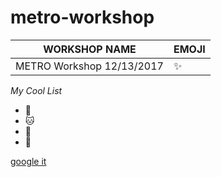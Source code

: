 # metro-workshop

**WORKSHOP NAME** | **EMOJI**
------------- | ----------
METRO Workshop 12/13/2017 | :sparkles:


*My Cool List*
* :dragon:
* :cat:
* :cactus:
* :rocket:

[google it](google.com)

